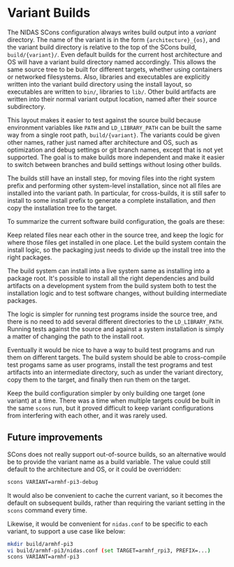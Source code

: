 # Variant Builds

The NIDAS SCons configuration always writes build output into a _variant_
directory.  The name of the variant is in the form `{architecture}_{os}`, and
the variant build directory is relative to the top of the SCons build,
`build/{variant}/`.  Even default builds for the current host architecture and
OS will have a variant build directory named accordingly.  This allows the
same source tree to be built for different targets, whether using containers
or networked filesystems.  Also, libraries and executables are explicitly
written into the variant build directory using the install layout, so
executables are written to `bin/`, libraries to `lib/`.  Other build artifacts
are written into their normal variant output location, named after their
source subdirectory.

This layout makes it easier to test against the source build because
environment variables like `PATH` and `LD_LIBRARY_PATH` can be built the same
way from a single root path, `build/{variant}`.  The variants could be given
other names, rather just named after architecture and OS, such as optimization
and debug settings or git branch names, except that is not yet supported.  The
goal is to make builds more independent and make it easier to switch between
branches and build settings without losing other builds.

The builds still have an install step, for moving files into the right system
prefix and performing other system-level installation, since not all files are
installed into the variant path.  In particular, for cross-builds, it is still
safer to install to some install prefix to generate a complete installation,
and _then_ copy the installation tree to the target.

To summarize the current software build configuration, the goals are these:

Keep related files near each other in the source tree, and keep the logic for
where those files get installed in one place.  Let the build system contain
the install logic, so the packaging just needs to divide up the install tree
into the right packages.

The build system can install into a live system same as installing into a
package root.  It's possible to install all the right dependencies and build
artifacts on a development system from the build system both to test the
installation logic and to test software changes, without building intermediate
packages.

The logic is simpler for running test programs inside the source tree, and
there is no need to add several different directories to the
`LD_LIBRARY_PATH`.  Running tests against the source and against a system
installation is simply a matter of changing the path to the install root.

Eventually it would be nice to have a way to build test programs and run them
on different targets.  The build system should be able to cross-compile test
progams same as user programs, install the test programs and test artifacts
into an intermediate directory, such as under the variant directory, copy them
to the target, and finally then run them on the target.

Keep the build configuration simpler by only building one target (one variant)
at a time.  There was a time when multiple targets could be built in the same
`scons` run, but it proved difficult to keep variant configurations from
interfering with each other, and it was rarely used.

## Future improvements

SCons does not really support out-of-source builds, so an alternative would be
to provide the variant name as a build variable.  The value could still
default to the architecture and OS, or it could be overridden:

```sh
scons VARIANT=armhf-pi3-debug
```

It would also be convenient to cache the current variant, so it becomes the
default on subsequent builds, rather than requiring the variant setting in the
`scons` command every time.

Likewise, it would be convenient for `nidas.conf` to be specific to each
variant, to support a use case like below:

```sh
mkdir build/armhf-pi3  
vi build/armhf-pi3/nidas.conf (set TARGET=armhf_rpi3, PREFIX=...)  
scons VARIANT=armhf-pi3
```
